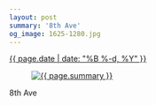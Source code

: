 ```yaml
---
layout: post
summary: '8th Ave'
og_image: 1625-1280.jpg
---
```


<p>
 <time>
  <a href="/1625">
   {{ page.date | date: "%B %-d, %Y" }}
  </a>
 </time>
 <a href="/1625">
  <figure data-taken="4/8/2022">
   <img alt="{{ page.summary }}" sizes="(min-width: 700px) 50vw, calc(100vw - 2rem)" src="{{ site.assets_url }}/1625-640.jpg" srcset="{{ site.assets_url }}/1625-320.jpg 320w, {{ site.assets_url }}/1625-640.jpg 640w, {{ site.assets_url }}/1625-960.jpg 960w, {{ site.assets_url }}/1625-1280.jpg 1280w"/>
  </figure>
 </a>
 <span>
  8th Ave
 </span>
</p>

